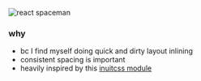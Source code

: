 ![react spaceman](https://raw.githubusercontent.com/mikeyamadeo/react-space/master/assets/react-space.jpg)
### why
* bc I find myself doing quick and dirty layout inlining
* consistent spacing is important
* heavily inspired by this [inuitcss module](https://github.com/inuitcss/trumps.spacing)
